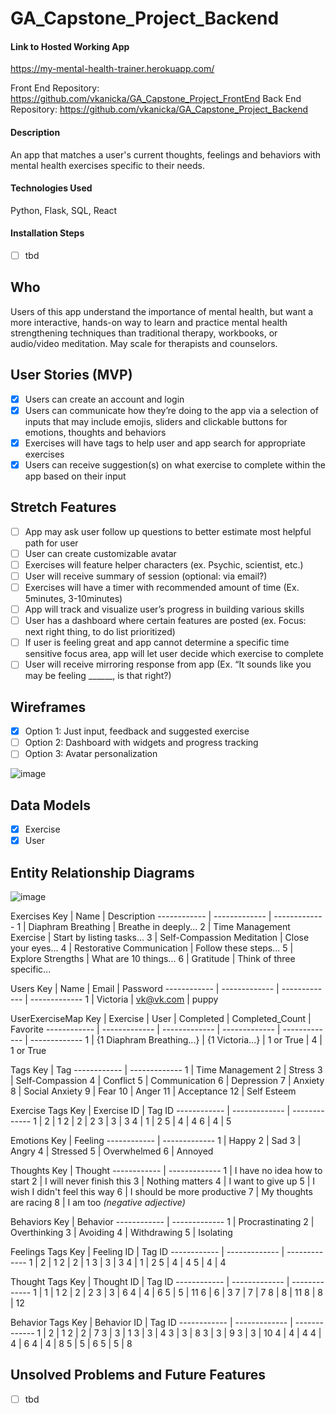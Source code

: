 # GA_Capstone_Project_Backend

#### Link to Hosted Working App
https://my-mental-health-trainer.herokuapp.com/ 

Front End Repository:
https://github.com/vkanicka/GA_Capstone_Project_FrontEnd
Back End Repository:
https://github.com/vkanicka/GA_Capstone_Project_Backend

#### Description 
An app that matches a user's current thoughts, feelings and behaviors with mental health exercises specific to their needs.

#### Technologies Used
Python, Flask, SQL, React 

#### Installation Steps
 - [ ] tbd

## Who
Users of this app understand the importance of mental health, but want a more interactive, hands-on way to learn and practice mental health strengthening techniques than traditional therapy, workbooks, or audio/video meditation. May scale for therapists and counselors.

## User Stories (MVP)
 - [x] Users can create an account and login
 - [x] Users can communicate how they’re doing to the app via a selection of inputs that may include emojis, sliders and clickable buttons for emotions, thoughts and behaviors
 - [x] Exercises will have tags to help user and app search for appropriate exercises
 - [x] Users can receive suggestion(s) on what exercise to complete within the app based on their input

## Stretch Features
 - [ ] App may ask user follow up questions to better estimate most helpful path for user
 - [ ] User can create customizable avatar
 - [ ] Exercises will feature helper characters (ex. Psychic, scientist, etc.)
 - [ ] User will receive summary of session (optional: via email?)
 - [ ] Exercises will have a timer with recommended amount of time (Ex. 5minutes, 3-10minutes)
 - [ ] App will track and visualize user’s progress in building various skills
 - [ ] User has a dashboard where certain features are posted (ex. Focus: next right thing, to do list prioritized)
 - [ ] If user is feeling great and app cannot determine a specific time sensitive focus area, app will let user decide which exercise to complete
 - [ ] User will receive mirroring response from app (Ex. “It sounds like you may be feeling ______, is that right?)
 
## Wireframes
 - [x] Option 1: Just input, feedback and suggested exercise
 - [ ] Option 2: Dashboard with widgets and progress tracking
 - [ ] Option 3: Avatar personalization

![image](https://user-images.githubusercontent.com/37551471/120780538-d84ab500-c4ed-11eb-8a4b-1696cabbf30d.png)


## Data Models
 - [x] Exercise
 - [x] User

## Entity Relationship Diagrams

![image](https://user-images.githubusercontent.com/37551471/120899579-061b2100-c5f6-11eb-98eb-7671b1c7f6fd.png)


Exercises
Key | Name | Description
------------ | -------------  | -------------
1 | Diaphram Breathing | Breathe in deeply...
2 | Time Management Exercise | Start by listing tasks...
3 | Self-Compassion Meditation | Close your eyes...
4 | Restorative Communication | Follow these steps...
5 | Explore Strengths | What are 10 things...
6 | Gratitude | Think of three specific...

Users
Key | Name | Email | Password
------------ | -------------  | -------------  | -------------
1 | Victoria | vk@vk.com | puppy

UserExerciseMap
Key | Exercise | User | Completed | Completed_Count | Favorite
------------ | -------------  | ------------- | ------------- | ------------- | -------------
1 | {1 Diaphram Breathing...} | {1 Victoria...} | 1 or True | 4 | 1 or True


Tags
Key | Tag
------------ | -------------
1 | Time Management
2 | Stress
3 | Self-Compassion
4 | Conflict
5 | Communication
6 | Depression
7 | Anxiety
8 | Social Anxiety
9 | Fear
10 | Anger
11 | Acceptance
12 | Self Esteem

Exercise Tags
Key | Exercise ID | Tag ID
------------ | ------------- | -------------
1 | 2 | 1
2 | 2 | 2
3 | 3 | 3
4 | 1 | 2
5 | 4 | 4
6 | 4 | 5

Emotions
Key | Feeling
------------ | -------------
1 | Happy
2 | Sad
3 | Angry
4 | Stressed 
5 | Overwhelmed
6 | Annoyed

Thoughts
Key | Thought
------------ | -------------
1 | I have no idea how to start
2 | I will never finish this
3 | Nothing matters
4 | I want to give up 
5 | I wish I didn't feel this way
6 | I should be more productive
7 | My thoughts are racing
8 | I am too _(negative adjective)_

Behaviors
Key | Behavior
------------ | -------------
1 | Procrastinating
2 | Overthinking
3 | Avoiding
4 | Withdrawing
5 | Isolating

Feelings Tags
Key | Feeling ID | Tag ID
------------ | ------------- | -------------
1 | 2 | 1
2 | 2 | 1
3 | 3 | 3
4 | 1 | 2
5 | 4 | 4
5 | 4 | 4

Thought Tags
Key | Thought ID | Tag ID
------------ | ------------- | -------------
1 | 1 | 1
2 | 2 | 2
3 | 3 | 6
4 | 4 | 6
5 | 5 | 11
6 | 6 | 3
7 | 7 | 7
8 | 8 | 11
8 | 8 | 12

Behavior Tags
Key | Behavior ID | Tag ID
------------ | ------------- | -------------
1 | 2 | 1
2 | 2 | 7
3 | 3 | 1
3 | 3 | 4
3 | 3 | 8
3 | 3 | 9
3 | 3 | 10
4 | 4 | 4
4 | 4 | 6
4 | 4 | 8
5 | 5 | 6
5 | 5 | 8


## Unsolved Problems and Future Features
 - [ ] tbd
